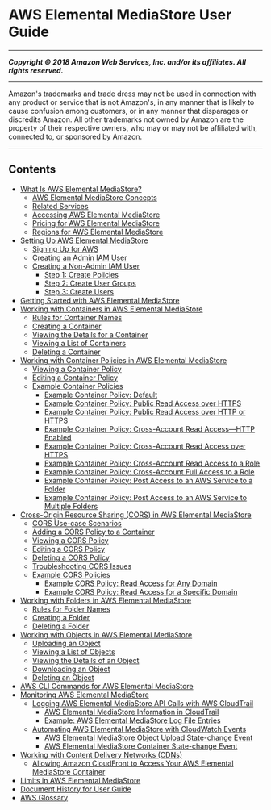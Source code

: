 # AWS Elemental MediaStore User Guide

-----
*****Copyright &copy; 2018 Amazon Web Services, Inc. and/or its affiliates. All rights reserved.*****

-----
Amazon's trademarks and trade dress may not be used in 
     connection with any product or service that is not Amazon's, 
     in any manner that is likely to cause confusion among customers, 
     or in any manner that disparages or discredits Amazon. All other 
     trademarks not owned by Amazon are the property of their respective
     owners, who may or may not be affiliated with, connected to, or 
     sponsored by Amazon.

-----
## Contents
+ [What Is AWS Elemental MediaStore?](what-is.md)
   + [AWS Elemental MediaStore Concepts](what-is-concepts.md)
   + [Related Services](what-is-related-services.md)
   + [Accessing AWS Elemental MediaStore](what-is-accessing.md)
   + [Pricing for AWS Elemental MediaStore](what-is-pricing.md)
   + [Regions for AWS Elemental MediaStore](what-is-regions.md)
+ [Setting Up AWS Elemental MediaStore](setting-up.md)
   + [Signing Up for AWS](aws-sign-up.md)
   + [Creating an Admin IAM User](IAM-user-create.md)
   + [Creating a Non-Admin IAM User](setting-up-IAM-users-create-nonadmin.md)
      + [Step 1: Create Policies](setting-up-IAM-users-create-nonadmin-policies.md)
      + [Step 2: Create User Groups](setting-up-IAM-users-create-nonadmin-user-groups.md)
      + [Step 3: Create Users](setting-up-IAM-users-create-nonadmin-users.md)
+ [Getting Started with AWS Elemental MediaStore](getting-started.md)
+ [Working with Containers in AWS Elemental MediaStore](containers.md)
   + [Rules for Container Names](containers-rules-for-names.md)
   + [Creating a Container](containers-create.md)
   + [Viewing the Details for a Container](containers-view-details.md)
   + [Viewing a List of Containers](containers-view-list.md)
   + [Deleting a Container](containers-delete.md)
+ [Working with Container Policies in AWS Elemental MediaStore](policies.md)
   + [Viewing a Container Policy](policies-view.md)
   + [Editing a Container Policy](policies-edit.md)
   + [Example Container Policies](policies-examples.md)
      + [Example Container Policy: Default](policies-examples-default.md)
      + [Example Container Policy: Public Read Access over HTTPS](policies-examples-public-https.md)
      + [Example Container Policy: Public Read Access over HTTP or HTTPS](policies-examples-public-httphttps.md)
      + [Example Container Policy: Cross-Account Read Access—HTTP Enabled](policies-examples-cross-acccount-http.md)
      + [Example Container Policy: Cross-Account Read Access over HTTPS](policies-examples-cross-acccount-https.md)
      + [Example Container Policy: Cross-Account Read Access to a Role](policies-examples-cross-acccount-read.md)
      + [Example Container Policy: Cross-Account Full Access to a Role](policies-examples-cross-acccount-full.md)
      + [Example Container Policy: Post Access to an AWS Service to a Folder](policies-examples-post-access-folder.md)
      + [Example Container Policy: Post Access to an AWS Service to Multiple Folders](policies-examples-post-access-multiple-folders.md)
+ [Cross-Origin Resource Sharing (CORS) in AWS Elemental MediaStore](cors-policy.md)
   + [CORS Use-case Scenarios](cors-policy-use-case-scenarios.md)
   + [Adding a CORS Policy to a Container](cors-policy-adding.md)
   + [Viewing a CORS Policy](cors-policy-viewing.md)
   + [Editing a CORS Policy](cors-policy-editing.md)
   + [Deleting a CORS Policy](cors-policy-deleting.md)
   + [Troubleshooting CORS Issues](cors-policy-troubleshooting.md)
   + [Example CORS Policies](cors-policies-examples.md)
      + [Example CORS Policy: Read Access for Any Domain](cors-policies-examples-read-all-domains.md)
      + [Example CORS Policy: Read Access for a Specific Domain](cors-policies-examples-read-specific-domain.md)
+ [Working with Folders in AWS Elemental MediaStore](folders.md)
   + [Rules for Folder Names](folders-rules-for-names.md)
   + [Creating a Folder](folders-create.md)
   + [Deleting a Folder](folders-delete.md)
+ [Working with Objects in AWS Elemental MediaStore](objects.md)
   + [Uploading an Object](objects-upload.md)
   + [Viewing a List of Objects](objects-view-list.md)
   + [Viewing the Details of an Object](objects-view-details.md)
   + [Downloading an Object](objects-download.md)
   + [Deleting an Object](objects-delete.md)
+ [AWS CLI Commands for AWS Elemental MediaStore](cli-commands.md)
+ [Monitoring AWS Elemental MediaStore](monitoring.md)
   + [Logging AWS Elemental MediaStore API Calls with AWS CloudTrail](logging-using-cloudtrail.md)
      + [AWS Elemental MediaStore Information in CloudTrail](monitoring-service-info-in-cloudtrail.md)
      + [Example: AWS Elemental MediaStore Log File Entries](monitoring-example-log-file-entries.md)
   + [Automating AWS Elemental MediaStore with CloudWatch Events](monitoring-automating-with-cloudwatch-events.md)
      + [AWS Elemental MediaStore Object Upload State-change Event](monitoring-cloudwatch-events-object-upload-state-change.md)
      + [AWS Elemental MediaStore Container State-change Event](monitoring-cloudwatch-events-container-state-change.md)
+ [Working with Content Delivery Networks (CDNs)](cdns.md)
   + [Allowing Amazon CloudFront to Access Your AWS Elemental MediaStore Container](cdns-allowing-cloudfront-to-access-mediastore.md)
+ [Limits in AWS Elemental MediaStore](limits.md)
+ [Document History for User Guide](doc-history.md)
+ [AWS Glossary](glossary.md)